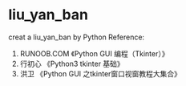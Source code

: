 # liu_yan_ban
creat a liu_yan_ban by Python
Reference:
1. RUNOOB.COM 《Python GUI 编程（Tkinter）》
2. 行初心 《Python3 tkinter 基础》
3. 洪卫 《Python GUI 之tkinter窗口视窗教程大集合》
